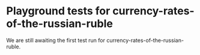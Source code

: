 # Playground tests for currency-rates-of-the-russian-ruble
We are still awaiting the first test run for currency-rates-of-the-russian-ruble.
